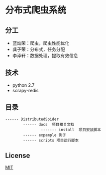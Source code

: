 # 分布式爬虫系统

## 分工

- 蓝灿荣：爬虫，爬虫性能优化
- 龚子荣：分布式，任务分配
- 李泽轩：数据处理，提取有效信息

## 技术

- python 2.7
- scrapy-redis


## 目录

```
------ DistributedSpider
        ------ docs  项目相关文档
                ------- install  项目安装脚本
        ------ expample 例子
        ------ scripts 项目运行脚本
```

## License

[MIT](https://github.com/Chanran/distributedCrawling/License)